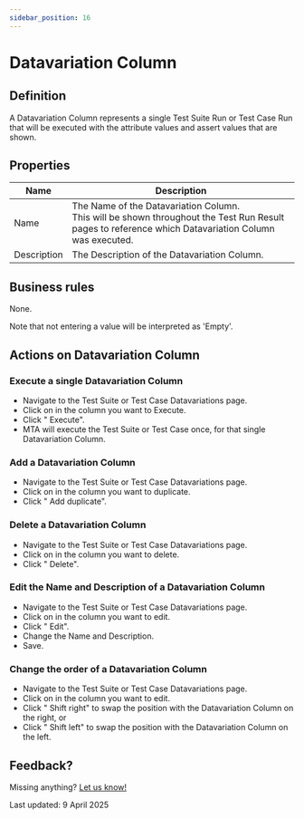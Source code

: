 ```yaml
---
sidebar_position: 16
---
```



# Datavariation Column


## Definition

A Datavariation Column represents a single Test Suite Run or Test Case Run that will be executed with the attribute values and assert values that are shown.

## Properties
| Name        | Description                                                                                                                                              |
| ----------- | -------------------------------------------------------------------------------------------------------------------------------------------------------- |
| Name        | The Name of the Datavariation Column. <br/>This will be shown throughout the Test Run Result pages to reference which Datavariation Column was executed. |
| Description | The Description of the Datavariation Column.                                                                                                             |

## Business rules

None.

Note that not entering a value will be interpreted as 'Empty'.

## Actions on Datavariation Column

### Execute a single Datavariation Column
- Navigate to the Test Suite or Test Case Datavariations page.
- Click on <i class="fas fa-ellipsis"></i> in the column you want to Execute. 
- Click "<i class="fal fa-play"></i> Execute".
- MTA will execute the Test Suite or Test Case once, for that single Datavariation Column.

### Add a Datavariation Column
- Navigate to the Test Suite or Test Case Datavariations page.
- Click on <i class="fas fa-ellipsis"></i> in the column you want to duplicate. 
- Click "<i class="fal fa-copy"></i> Add duplicate".

### Delete a Datavariation Column
- Navigate to the Test Suite or Test Case Datavariations page.
- Click on <i class="fas fa-ellipsis"></i> in the column you want to delete. 
- Click "<i class="fal fa-trash-alt"></i> Delete".

### Edit the Name and Description of a Datavariation Column
- Navigate to the Test Suite or Test Case Datavariations page.
- Click on <i class="fas fa-ellipsis"></i> in the column you want to edit. 
- Click "<i class="fal fa-pencil"></i> Edit".
- Change the Name and Description.
- Save.

### Change the order of a Datavariation Column
- Navigate to the Test Suite or Test Case Datavariations page.
- Click on <i class="fas fa-ellipsis"></i> in the column you want to edit. 
- Click "<i class="fa-light fa-arrow-right"></i> Shift right" to swap the position with the Datavariation Column on the right, or 
- Click "<i class="fa-light fa-arrow-left"></i> Shift left" to swap the position with the Datavariation Column on the left.


## Feedback?
Missing anything? [Let us know!](mailto:support@menditect.com)

Last updated: 9 April 2025